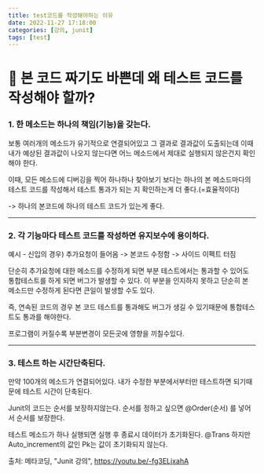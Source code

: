 ```yaml
---
title: test코드를 작성해야하는 이유
date: 2022-11-27 17:18:00
categories: [강의, junit]
tags: [test]  
---
```


# 🤫 본 코드 짜기도 바쁜데 왜 테스트 코드를 작성해야 할까?

### 1. 한 메소드는 하나의 책임(기능)을 갖는다.

보통 여러개의 메소드가 유기적으로 연결되어있고 그 결과로 결과값이 도출되는데  이때 내가 예상된 결과값이 나오지 않는다면 어느 메소드에서 제대로 실행되지 않은건지 확인해야 한다.

이때, 모든 메소드에 디버깅을 찍어 하나하나 찾아보기 보다는
하나의 본 메소드마다의 테스트 코드를 작성해서 테스트 통과가 되는 지 확인하는게 더 좋다.(=효율적이다)

-> 하나의 본코드에 하나의 테스트 코드가 있는게 좋다.

---

### 2. 각 기능마다 테스트 코드를 작성하면 유지보수에 용이하다.

예시 - 신입의 경우) 
추가요청이 들어옴 -> 본코드 수정함 -> 사이드 이펙트 터짐

단순히 추가요청에 대한 메소드를 수정하게 되면 부분 테스트에서는 통과할 수 있어도 통합테스트를 하게 되면 버그가 발생할 수 있다. 이 부분을 인지하지 못하고 단순히 본 메소드만 수정하게 된다면 큰일이 발생할 수도 있다.

즉, 연속된 코드의 경우 본 코드 테스트를 통과해도 버그가 생길 수 있기때문에 통합테스트도 통과를 해야한다.

프로그램이 커질수록 부분변경이 모든곳에 영향을 끼칠수있다.

---

### 3. 테스트 하는 시간단축된다.

만약 100개의 메소드가 연결되어있다.
내가 수정한 부분에서부터만 테스트하면 되기때문에 테스트 시간이 단축된다.


Junit의 코드는 순서를 보장하지않는다.
순서를 정하고 싶으면 @Order(순서) 를 넣어서 순서를 보장한다.

테스트 메소드가 하나 실행되면 실행 후 종료시 데이터가 초기화된다.
@Trans
하지만 Auto_increment의 값인 Pk는 값이 초기화되지 않는다.



출처: 메타코딩, "Junit 강의", https://youtu.be/-fg3ELjxahA